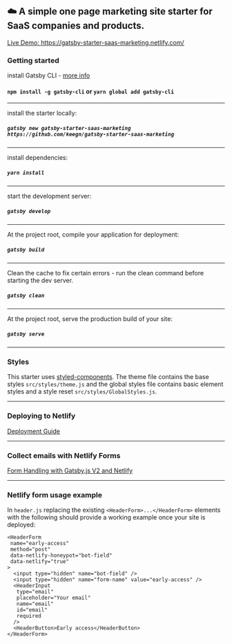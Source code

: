 ## ☁️ A simple one page marketing site starter for SaaS companies and products.

[Live Demo: https://gatsby-starter-saas-marketing.netlify.com/ ](https://gatsby-starter-saas-marketing.netlify.com/)

### Getting started

install Gatsby CLI - [more info](https://www.gatsbyjs.org/tutorial/part-zero/)
#### `npm install -g gatsby-cli` or `yarn global add gatsby-cli`
---

install the starter locally:
##### `gatsby new gatsby-starter-saas-marketing https://github.com/keegn/gatsby-starter-saas-marketing`
---
install dependencies: 
##### `yarn install`
---
start the development server:
##### `gatsby develop`
---
At the project root, compile your application for deployment:
##### `gatsby build`
---
Clean the cache to fix certain errors - run the clean command before starting the dev server.
#####  `gatsby clean`
---
At the project root, serve the production build of your site:
##### `gatsby serve`
---
### Styles

This starter uses [styled-components](https://www.styled-components.com/). The theme file contains the base styles `src/styles/theme.js` and the global styles file contains basic element styles and a style reset `src/styles/GlobalStyles.js`.

---

### Deploying to Netlify

[Deployment Guide](http://gatsbyjs.org/docs/deploying-to-netlify)

---
### Collect emails with Netlify Forms

[Form Handling with Gatsby.js V2 and Netlify](https://codebushi.com/form-handling-gatsby-netlify/)

---
### Netlify form usage example

In `header.js` replacing the existing `<HeaderForm>...</HeaderForm>` elements with the following should provide a working example once your site is deployed: 
```
<HeaderForm
 name="early-access"
 method="post"
 data-netlify-honeypot="bot-field"
 data-netlify="true"
>
  <input type="hidden" name="bot-field" />
  <input type="hidden" name="form-name" value="early-access" />
  <HeaderInput
   type="email"
   placeholder="Your email"
   name="email"
   id="email"
   required
  />
  <HeaderButton>Early access</HeaderButton>
</HeaderForm>
```
